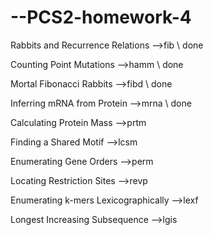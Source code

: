 # --PCS2-homework-4

Rabbits and Recurrence Relations -->fib  \\ done

Counting Point Mutations -->hamm         \\ done

Mortal Fibonacci Rabbits -->fibd         \\ done

Inferring mRNA from Protein -->mrna      \\ done

Calculating Protein Mass -->prtm

Finding a Shared Motif -->lcsm

Enumerating Gene Orders -->perm

Locating Restriction Sites -->revp

Enumerating k-mers Lexicographically -->lexf

Longest Increasing Subsequence -->lgis
